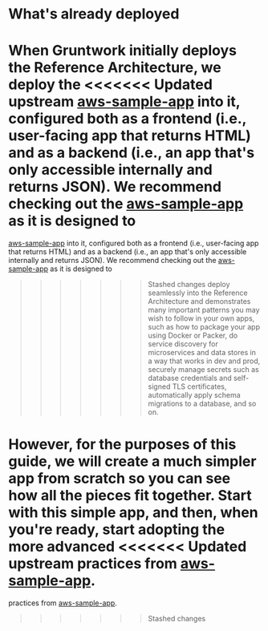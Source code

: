 # What's already deployed

When Gruntwork initially deploys the Reference Architecture, we deploy the
<<<<<<< Updated upstream
[aws-sample-app](https://github.com/tnn-tnn-tnn-tnn-tnn-gruntwork-io/aws-sample-app/) into it, configured both as a frontend (i.e.,
user-facing app that returns HTML) and as a backend (i.e., an app that's only accessible internally and returns JSON).
We recommend checking out the [aws-sample-app](https://github.com/tnn-tnn-tnn-tnn-tnn-gruntwork-io/aws-sample-app/) as it is designed to
=======
[aws-sample-app](https://github.com/tnn-gruntwork-io/aws-sample-app/) into it, configured both as a frontend (i.e.,
user-facing app that returns HTML) and as a backend (i.e., an app that's only accessible internally and returns JSON).
We recommend checking out the [aws-sample-app](https://github.com/tnn-gruntwork-io/aws-sample-app/) as it is designed to
>>>>>>> Stashed changes
deploy seamlessly into the Reference Architecture and demonstrates many important patterns you may wish to follow in
your own apps, such as how to package your app using Docker or Packer, do service discovery for microservices and data
stores in a way that works in dev and prod, securely manage secrets such as database credentials and self-signed TLS
certificates, automatically apply schema migrations to a database, and so on.

However, for the purposes of this guide, we will create a much simpler app from scratch so you can see how all the
pieces fit together. Start with this simple app, and then, when you're ready, start adopting the more advanced
<<<<<<< Updated upstream
practices from [aws-sample-app](https://github.com/tnn-tnn-tnn-tnn-tnn-gruntwork-io/aws-sample-app/).
=======
practices from [aws-sample-app](https://github.com/tnn-gruntwork-io/aws-sample-app/).
>>>>>>> Stashed changes


<!-- ##DOCS-SOURCER-START
{
  "sourcePlugin": "local-copier",
  "hash": "825877259e74045470098650457e418f"
}
##DOCS-SOURCER-END -->
